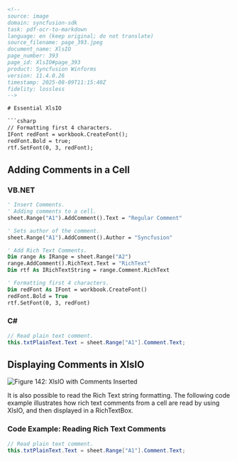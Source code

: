 ```html
<!--
source: image
domain: syncfusion-sdk
task: pdf-ocr-to-markdown
language: en (keep original; do not translate)
source_filename: page_393.jpeg
document_name: XlsIO
page_number: 393
page_id: XlsIO#page_393
product: Syncfusion Winforms
version: 11.4.0.26
timestamp: 2025-08-09T11:15:40Z
fidelity: lossless
-->

# Essential XlsIO

```csharp
// Formatting first 4 characters.
IFont redFont = workbook.CreateFont();
redFont.Bold = true;
rtf.SetFont(0, 3, redFont);
```

## Adding Comments in a Cell

### VB.NET

```vb
' Insert Comments.
' Adding comments to a cell.
sheet.Range("A1").AddComment().Text = "Regular Comment"

' Sets author of the comment.
sheet.Range("A1").AddComment().Author = "Syncfusion"

' Add Rich Text Comments.
Dim range As IRange = sheet.Range("A2")
range.AddComment().RichText.Text = "RichText"
Dim rtf As IRichTextString = range.Comment.RichText

' Formatting first 4 characters.
Dim redFont As IFont = workbook.CreateFont()
redFont.Bold = True
rtf.SetFont(0, 3, redFont)
```

### C#

```csharp
// Read plain text comment.
this.txtPlainText.Text = sheet.Range["A1"].Comment.Text;
```

## Displaying Comments in XlsIO

![Figure 142: XlsIO with Comments Inserted](https://i.imgur.com/XY5Z4JU.png)

It is also possible to read the Rich Text string formatting. The following code example illustrates how rich text comments from a cell are read by using XlsIO, and then displayed in a RichTextBox.

### Code Example: Reading Rich Text Comments

```csharp
// Read plain text comment.
this.txtPlainText.Text = sheet.Range["A1"].Comment.Text;
```

<!-- tags: [Syncfusion, Winforms, XlsIO, comments, rich text, formatting, VB.NET, C#] keywords: [添加评论, 设置作者, 富文本, 格式化, 读取评论文本, worksheet, rich text string, XlsIO] -->
```